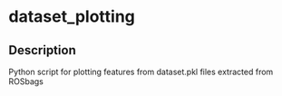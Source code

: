 # dataset_plotting

## Description
Python script for plotting features from dataset.pkl files extracted from ROSbags
